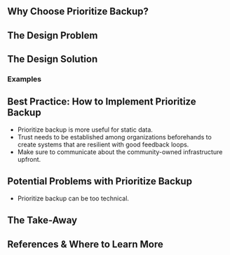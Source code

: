 ## Why Choose Prioritize Backup? 

## The Design Problem 

## The Design Solution 

### Examples 

## Best Practice: How to Implement Prioritize Backup

- Prioritize backup is more useful for static data. 
- Trust needs to be established among organizations beforehands to create systems that are resilient with good feedback loops. 
- Make sure to communicate about the community-owned infrastructure upfront. 

## Potential Problems with Prioritize Backup
- Prioritize backup can be too technical. 

## The Take-Away

## References & Where to Learn More 
